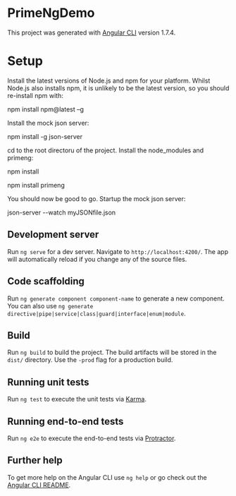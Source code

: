 # PrimeNgDemo

This project was generated with [Angular CLI](https://github.com/angular/angular-cli) version 1.7.4.

# Setup

Install the latest versions of Node.js and npm for your platform. Whilst Node.js also installs npm, it is unlikely to be the latest version, so you should re-install npm with:

npm install npm@latest –g

Install the mock json server:

npm install -g json-server

cd to the root directoru of the project.  Install the node_modules and primeng:

npm install

npm install primeng

You should now be good to go.  Startup the mock json server:

json-server --watch myJSONfile.json

## Development server

Run `ng serve` for a dev server. Navigate to `http://localhost:4200/`. The app will automatically reload if you change any of the source files.

## Code scaffolding

Run `ng generate component component-name` to generate a new component. You can also use `ng generate directive|pipe|service|class|guard|interface|enum|module`.

## Build

Run `ng build` to build the project. The build artifacts will be stored in the `dist/` directory. Use the `-prod` flag for a production build.

## Running unit tests

Run `ng test` to execute the unit tests via [Karma](https://karma-runner.github.io).

## Running end-to-end tests

Run `ng e2e` to execute the end-to-end tests via [Protractor](http://www.protractortest.org/).

## Further help

To get more help on the Angular CLI use `ng help` or go check out the [Angular CLI README](https://github.com/angular/angular-cli/blob/master/README.md).

